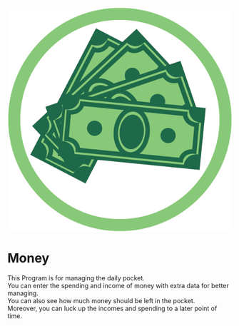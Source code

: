 ![Money][build_money]
# Money

This Program is for managing the daily pocket.  
You can enter the spending and income of money with extra data for better managing.  
You can also see how much money should be left in the pocket.  
Moreover, you can luck up the incomes and spending to a later point of time.

[comment]: <> (image data)
[build_money]:  res\money.png "money"